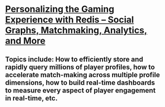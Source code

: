 # [Personalizing the Gaming Experience with Redis – Social Graphs, Matchmaking, Analytics, and More](https://redis.com/events-and-webinars/personalizing-the-gaming-experience-with-redis-%e2%80%91-social-graphs-matchmaking-analytics-and-more/)
## Topics include: How to efficiently store and rapidly query millions of player profiles, how to accelerate match-making across multiple profile dimensions, how to build real-time dashboards to measure every aspect of player engagement in real-time, etc.

